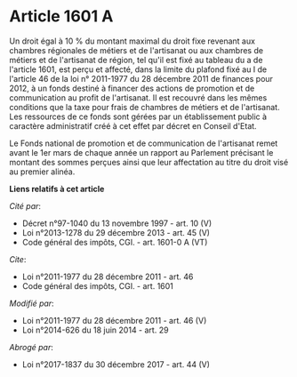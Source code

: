 # Article 1601 A

Un droit égal à 10 % du montant maximal du droit fixe revenant aux chambres régionales de métiers et de l'artisanat ou aux
chambres de métiers et de l'artisanat de région, tel qu'il est fixé au tableau du a de l'article 1601, est perçu et affecté,
dans la limite du plafond fixé au I de l'article 46 de la loi n° 2011-1977 du 28 décembre 2011 de finances pour 2012, à un
fonds destiné à financer des actions de promotion et de communication au profit de l'artisanat. Il est recouvré dans les
mêmes conditions que la taxe pour frais de chambres de métiers et de l'artisanat. Les ressources de ce fonds sont gérées par
un établissement public à caractère administratif créé à cet effet par décret en Conseil d'Etat. 

Le Fonds national de promotion et de communication de l'artisanat remet avant le 1er mars de chaque année un rapport au
Parlement précisant le montant des sommes perçues ainsi que leur affectation au titre du droit visé au premier alinéa.

**Liens relatifs à cet article**

_Cité par_:

  - Décret n°97-1040 du 13 novembre 1997 - art. 10 (V)
  - Loi n°2013-1278 du 29 décembre 2013 - art. 45 (V)
  - Code général des impôts, CGI. - art. 1601-0 A (VT)

_Cite_:

  - Loi n°2011-1977 du 28 décembre 2011 - art. 46
  - Code général des impôts, CGI. - art. 1601

_Modifié par_:

  - Loi n°2011-1977 du 28 décembre 2011 - art. 46 (V)
  - Loi n°2014-626 du 18 juin 2014 - art. 29

_Abrogé par_:

  - Loi n°2017-1837 du 30 décembre 2017 - art. 44 (V)
